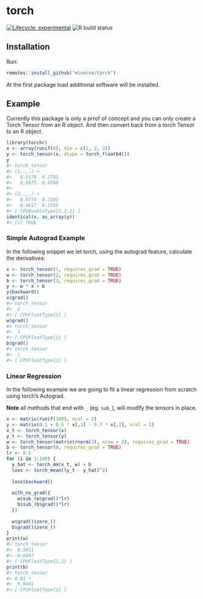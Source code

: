 
<!-- README.md is generated from README.Rmd. Please edit that file -->

# torch

[![Lifecycle:
experimental](https://img.shields.io/badge/lifecycle-experimental-orange.svg)](https://www.tidyverse.org/lifecycle/#experimental)
![R build
status](https://github.com/mlverse/torch/workflows/Test/badge.svg)

## Installation

Run:

``` r
remotes::install_github("mlverse/torch")
```

At the first package load additional software will be installed.

## Example

Currently this package is only a prrof of concept and you can only
create a Torch Tensor from an R object. And then convert back from a
torch Tensor to an R object.

``` r
library(torchr)
x <- array(runif(8), dim = c(2, 2, 2))
y <- torch_tensor(x, dtype = torch_float64())
y
#> torch_tensor 
#> (1,.,.) = 
#>   0.5178  0.2795
#>   0.9975  0.9788
#> 
#> (2,.,.) = 
#>   0.9774  0.7181
#>   0.4617  0.7350
#> [ CPUDoubleType{2,2,2} ]
identical(x, as_array(y))
#> [1] TRUE
```

### Simple Autograd Example

In the following snippet we let torch, using the autograd feature,
calculate the derivatives:

``` r
x <- torch_tensor(1, requires_grad = TRUE)
w <- torch_tensor(2, requires_grad = TRUE)
b <- torch_tensor(3, requires_grad = TRUE)
y <- w * x + b
y$backward()
x$grad()
#> torch_tensor 
#>  2
#> [ CPUFloatType{1} ]
w$grad()
#> torch_tensor 
#>  1
#> [ CPUFloatType{1} ]
b$grad()
#> torch_tensor 
#>  1
#> [ CPUFloatType{1} ]
```

### Linear Regression

In the following example we are going to fit a linear regression from
scratch using torch’s Autograd.

**Note** all methods that end with `_` (eg. `sub_`), will modify the
tensors in place.

``` r
x <- matrix(runif(100), ncol = 2)
y <- matrix(0.1 + 0.5 * x[,1] - 0.7 * x[,2], ncol = 1)
x_t <- torch_tensor(x)
y_t <- torch_tensor(y)
w <- torch_tensor(matrix(rnorm(2), nrow = 2), requires_grad = TRUE)
b <- torch_tensor(0, requires_grad = TRUE)
lr <- 0.5
for (i in 1:100) {
  y_hat <- torch_mm(x_t, w) + b
  loss <- torch_mean((y_t - y_hat)^2)
  
  loss$backward()
  
  with_no_grad({
    w$sub_(w$grad()*lr)
    b$sub_(b$grad()*lr)   
  })
  
  w$grad()$zero_()
  b$grad()$zero_()
}
print(w)
#> torch_tensor 
#>  0.5011
#> -0.6997
#> [ CPUFloatType{2,1} ]
print(b) 
#> torch_tensor 
#> 0.01 *
#>  9.9441
#> [ CPUFloatType{1} ]
```
